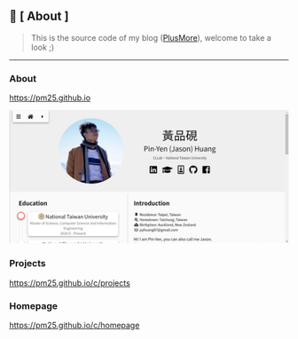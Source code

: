 ## 🔎 [ About ]

> This is the source code of my blog ([PlusMore](https://pm25.github.io/)), welcome to take a look ;)

---

### About

https://pm25.github.io

![preview](img/preview.webp)

### Projects

https://pm25.github.io/c/projects

### Homepage

https://pm25.github.io/c/homepage
